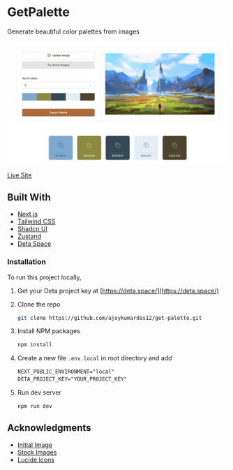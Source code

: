 # GetPalette

Generate beautiful color palettes from images

![Screenshot](public/images/get-palette.png)

[Live Site](https://getpalette.vercel.app/)

## Built With

- [Next.js](https://nextjs.org/)
- [Tailwind CSS](https://tailwindcss.com/)
- [Shadcn UI](https://ui.shadcn.com/)
- [Zustand](https://zustand-demo.pmnd.rs/)
- [Deta Space](https://deta.space/)

### Installation

To run this project locally,

1. Get your Deta project key at [https://deta.space/](https://deta.space/)
2. Clone the repo

   ```sh
   git clone https://github.com/ajoykumardas12/get-palette.git
   ```

3. Install NPM packages

   ```sh
   npm install
   ```

4. Create a new file `.env.local` in root directory and add

   ```markdown
   NEXT_PUBLIC_ENVIRONMENT="local"
   DETA_PROJECT_KEY="YOUR_PROJECT_KEY"
   ```

5. Run dev server

   ```sh
   npm run dev
   ```

## Acknowledgments

- [Initial Image](https://www.freepik.com/free-photo/beautiful-natural-environment-digital-painting_15174562.htm)
- [Stock Images](https://unsplash.com/)
- [Lucide Icons](https://lucide.dev/icons/)

